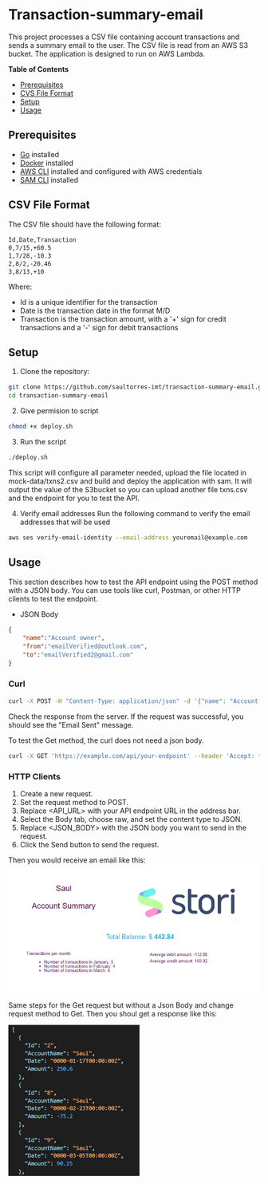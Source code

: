 # Transaction-summary-email
This project processes a CSV file containing account transactions and sends a summary email to the user. The CSV file is read from an AWS S3 bucket. The application is designed to run on AWS Lambda.

**Table of Contents**
- [Prerequisites](#prerequisites)
- [CVS File Format](#csv-file-format)
- [Setup](#setup)
- [Usage](#usage)

## Prerequisites

- [Go](https://golang.org/doc/install) installed
- [Docker](https://docs.docker.com/engine/install/ubuntu/) installed
- [AWS CLI](https://aws.amazon.com/cli/) installed and configured with AWS credentials
- [SAM CLI](https://docs.aws.amazon.com/serverless-application-model/latest/developerguide/serverless-sam-cli-install.html) installed

## CSV File Format

The CSV file should have the following format:
```csv
Id,Date,Transaction  
0,7/15,+60.5  
1,7/28,-10.3  
2,8/2,-20.46  
3,8/13,+10  
```

Where:
- Id is a unique identifier for the transaction
- Date is the transaction date in the format M/D
- Transaction is the transaction amount, with a '+' sign for credit transactions and a '-' sign for debit transactions

## Setup

1. Clone the repository:
```bash
git clone https://github.com/saultorres-imt/transaction-summary-email.git
cd transaction-summary-email
```

2. Give permision to script
```bash
chmod +x deploy.sh
```

3. Run the script
```bash
./deploy.sh
```
This script will configure all parameter needed, upload the file located in mock-data/txns2.csv and build and deploy the application with sam. It will output the value of the S3bucket so you can upload another file txns.csv and the endpoint for you to test the API.

4. Verify email addresses
Run the following command to verify the email addresses that will be used
```bash
aws ses verify-email-identity --email-address youremail@example.com
```

## Usage

This section describes how to test the API endpoint using the POST method with a JSON body. You can use tools like curl, Postman, or other HTTP clients to test the endpoint.

- JSON Body
```json
{
    "name":"Account owner",
    "from":"emailVerified@outlook.com",
    "to":"emailVerified2@gmail.com"
}
```

### Curl
```bash
curl -X POST -H "Content-Type: application/json" -d '{"name": "Account owner", "from":"emailVerified@outlook.com", "to":"emailVerified2@gmail.com"}' https://example.com/api/your-endpoint
```
Check the response from the server. If the request was successful, you should see the "Email Sent" message.

To test the Get method, the curl does not need a json body.
```bash
curl -X GET 'https://example.com/api/your-endpoint' --header 'Accept: */*'
```


### HTTP Clients

1. Create a new request.
2. Set the request method to POST.
3. Replace <API_URL> with your API endpoint URL in the address bar.
4. Select the Body tab, choose raw, and set the content type to JSON.
5. Replace <JSON_BODY> with the JSON body you want to send in the request.
6. Click the Send button to send the request.

Then you would receive an email like this:
![Styled Email](emailTemplate.png)

Same steps for the Get request but without a Json Body and change request method to Get. Then you shoul get a response like this:  

![Transactions stored](get-response.png)
